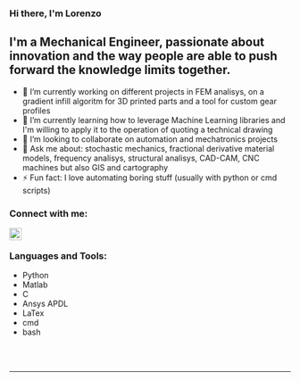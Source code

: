 <!--
### Hi there 👋

**MechEngrLorenzoFiore/MechEngrLorenzoFiore** is a ✨ _special_ ✨ repository because its `README.md` (this file) appears on your GitHub profile.

Here are some ideas to get you started:

- 🔭 I’m currently working on ...
- 🌱 I’m currently learning ...
- 👯 I’m looking to collaborate on ...
- 🤔 I’m looking for help with ...
- 💬 Ask me about ...
- 📫 How to reach me: ...
- 😄 Pronouns: ...
- ⚡ Fun fact: ...
-->

### Hi there, I'm Lorenzo

## I'm a Mechanical Engineer, passionate about innovation and the way people are able to push forward the knowledge limits together.

- 🔭 I’m currently working on different projects in FEM analisys, on a gradient infill algoritm for 3D printed parts and a tool for custom gear profiles 
- 🌱 I’m currently learning how to leverage Machine Learning libraries and I'm willing to apply it to the operation of quoting a technical drawing
- 👯 I’m looking to collaborate on automation and mechatronics projects
- 💬 Ask me about: stochastic mechanics, fractional derivative material models, frequency analisys, structural analisys, CAD-CAM, CNC machines but also GIS and cartography
- ⚡ Fun fact: I love automating boring stuff (usually with python or cmd scripts)

### Connect with me:
[<img align="left" alt="codeSTACKr | LinkedIn" width="22px" src="https://cdn.jsdelivr.net/npm/simple-icons@v3/icons/linkedin.svg" />][linkedin]

<br />

### Languages and Tools:
- Python
- Matlab
- C
- Ansys APDL
- LaTex
- cmd 
- bash

<!-- card dei linguaggi usati nelle repository appena ne avrai
[![Top Langs](https://github-readme-stats.vercel.app/api/top-langs/?username=anuraghazra&layout=compact)](https://github.com/anuraghazra/github-readme-stats)
-->

<br />
<br />

---


[linkedin]: https://www.linkedin.com/in/lorenzo-fiore-372b83194/
